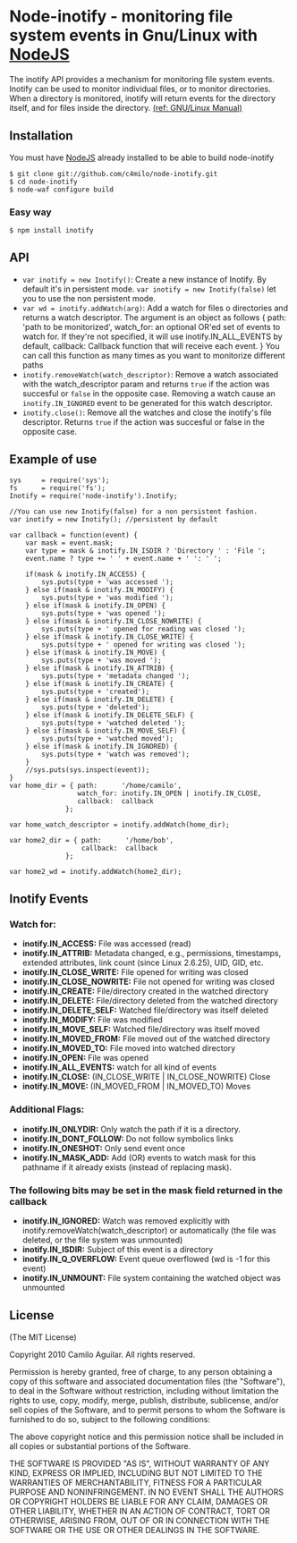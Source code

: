 # Node-inotify - monitoring file system events in Gnu/Linux with [NodeJS][nodejs_home]
The inotify API provides a mechanism for monitoring file system events.
Inotify can be used to monitor individual files, or to monitor directories.
When a directory is monitored, inotify will return events for the directory
itself, and for files inside the directory. [(ref: GNU/Linux Manual)][inotify.7]

## Installation
You must have [NodeJS][nodejs_dev] already installed to be able to build node-inotify

    $ git clone git://github.com/c4milo/node-inotify.git
    $ cd node-inotify
    $ node-waf configure build

### Easy way
    $ npm install inotify

## API
  * `var inotify = new Inotify()`: Create a new instance of Inotify. By default it's in persistent mode.
  `var inotify = new Inotify(false)` let you to use the non persistent mode.
  * `var wd = inotify.addWatch(arg)`:  Add a watch for files o directories and returns a watch descriptor. The argument is an object as follows
        {
            path: 'path to be monitorized',
            watch_for: an optional OR'ed set of events to watch for. If they're not specified, it will use inotify.IN_ALL_EVENTS by default,
            callback: Callback function that will receive each event.
        }
You can call this function as many times as you want to monitorize different paths
  * `inotify.removeWatch(watch_descriptor)`: Remove a watch associated with the watch_descriptor param and returns `true` if the action was succesful or `false` in the opposite case. Removing a watch cause an `inotify.IN_IGNORED` event to be generated for this watch descriptor.
  * `inotify.close()`: Remove all the watches and close the inotify's file descriptor. Returns `true` if the action was succesful or false in the opposite case.

## Example of use
    sys     = require('sys');
    fs      = require('fs');
    Inotify = require('node-inotify').Inotify;

    //You can use new Inotify(false) for a non persistent fashion.
    var inotify = new Inotify(); //persistent by default

    var callback = function(event) {
        var mask = event.mask;
        var type = mask & inotify.IN_ISDIR ? 'Directory ' : 'File ';
        event.name ? type += ' ' + event.name + ' ': ' ';

        if(mask & inotify.IN_ACCESS) {
            sys.puts(type + 'was accessed ');
        } else if(mask & inotify.IN_MODIFY) {
            sys.puts(type + 'was modified ');
        } else if(mask & inotify.IN_OPEN) {
            sys.puts(type + 'was opened ');
        } else if(mask & inotify.IN_CLOSE_NOWRITE) {
            sys.puts(type + ' opened for reading was closed ');
        } else if(mask & inotify.IN_CLOSE_WRITE) {
            sys.puts(type + ' opened for writing was closed ');
        } else if(mask & inotify.IN_MOVE) {
            sys.puts(type + 'was moved ');
        } else if(mask & inotify.IN_ATTRIB) {
            sys.puts(type + 'metadata changed ');
        } else if(mask & inotify.IN_CREATE) {
            sys.puts(type + 'created');
        } else if(mask & inotify.IN_DELETE) {
            sys.puts(type + 'deleted');
        } else if(mask & inotify.IN_DELETE_SELF) {
            sys.puts(type + 'watched deleted ');
        } else if(mask & inotify.IN_MOVE_SELF) {
            sys.puts(type + 'watched moved');
        } else if(mask & inotify.IN_IGNORED) {
            sys.puts(type + 'watch was removed');
        }
        //sys.puts(sys.inspect(event));
    }
    var home_dir = { path:      '/home/camilo',
                     watch_for: inotify.IN_OPEN | inotify.IN_CLOSE,
                     callback:  callback
                  };

    var home_watch_descriptor = inotify.addWatch(home_dir);

    var home2_dir = { path:      '/home/bob',
                      callback:  callback
                  };

    var home2_wd = inotify.addWatch(home2_dir);

## Inotify Events

### Watch for:
 * **inotify.IN_ACCESS:** File was accessed (read)
 * **inotify.IN_ATTRIB:** Metadata changed, e.g., permissions, timestamps, extended attributes, link count (since Linux 2.6.25), UID, GID, etc.
 * **inotify.IN_CLOSE_WRITE:** File opened for writing was closed
 * **inotify.IN_CLOSE_NOWRITE:** File not opened for writing was closed
 * **inotify.IN_CREATE:** File/directory created in the watched directory
 * **inotify.IN_DELETE:** File/directory deleted from the watched directory
 * **inotify.IN_DELETE_SELF:** Watched file/directory was itself deleted
 * **inotify.IN_MODIFY:** File was modified
 * **inotify.IN_MOVE_SELF:** Watched file/directory was itself moved
 * **inotify.IN_MOVED_FROM:** File moved out of the watched directory
 * **inotify.IN_MOVED_TO:** File moved into watched directory
 * **inotify.IN_OPEN:** File was opened
 * **inotify.IN_ALL_EVENTS:** watch for all kind of events
 * **inotify.IN_CLOSE:**  (IN_CLOSE_WRITE | IN_CLOSE_NOWRITE)  Close
 * **inotify.IN_MOVE:**  (IN_MOVED_FROM | IN_MOVED_TO)  Moves

### Additional Flags:
 * **inotify.IN_ONLYDIR:** Only watch the path if it is a directory.
 * **inotify.IN_DONT_FOLLOW:** Do not follow symbolics links
 * **inotify.IN_ONESHOT:** Only send event once
 * **inotify.IN_MASK_ADD:** Add (OR) events to watch mask for this pathname if it already exists (instead of replacing mask).

### The following bits may be set in the mask field returned in the callback
 * **inotify.IN_IGNORED:** Watch was removed explicitly with inotify.removeWatch(watch_descriptor) or automatically (the file was deleted, or the file system was unmounted)
 * **inotify.IN_ISDIR:** Subject of this event is a directory
 * **inotify.IN_Q_OVERFLOW:** Event queue overflowed (wd is -1 for this event)
 * **inotify.IN_UNMOUNT:** File system containing the watched object was unmounted



## License
(The MIT License)

Copyright 2010 Camilo Aguilar. All rights reserved.

Permission is hereby granted, free of charge, to any person obtaining a copy
of this software and associated documentation files (the "Software"), to
deal in the Software without restriction, including without limitation the
rights to use, copy, modify, merge, publish, distribute, sublicense, and/or
sell copies of the Software, and to permit persons to whom the Software is
furnished to do so, subject to the following conditions:

The above copyright notice and this permission notice shall be included in
all copies or substantial portions of the Software.

THE SOFTWARE IS PROVIDED "AS IS", WITHOUT WARRANTY OF ANY KIND, EXPRESS OR
IMPLIED, INCLUDING BUT NOT LIMITED TO THE WARRANTIES OF MERCHANTABILITY,
FITNESS FOR A PARTICULAR PURPOSE AND NONINFRINGEMENT. IN NO EVENT SHALL THE
AUTHORS OR COPYRIGHT HOLDERS BE LIABLE FOR ANY CLAIM, DAMAGES OR OTHER
LIABILITY, WHETHER IN AN ACTION OF CONTRACT, TORT OR OTHERWISE, ARISING
FROM, OUT OF OR IN CONNECTION WITH THE SOFTWARE OR THE USE OR OTHER DEALINGS
IN THE SOFTWARE.


[inotify.7]: http://www.kernel.org/doc/man-pages/online/pages/man7/inotify.7.html "http://www.kernel.org/doc/man-pages/online/pages/man7/inotify.7.html"
[nodejs_home]: http://www.nodejs.org
[nodejs_dev]: http://github.com/ry/node
[code_example]: http://gist.github.com/476119

